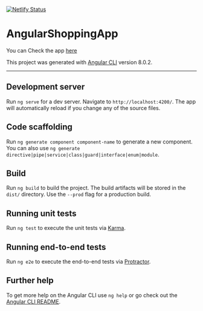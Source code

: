 [![Netlify Status](https://api.netlify.com/api/v1/badges/e08252c5-c6f6-4055-aea0-7bd38acaea2e/deploy-status)](https://app.netlify.com/sites/ng-shopping-app/deploys)

# AngularShoppingApp

You can Check the app [here](https://ng-shopping-app.netlify.com/)

This project was generated with [Angular CLI](https://github.com/angular/angular-cli) version 8.0.2.

***

## Development server

Run `ng serve` for a dev server. Navigate to `http://localhost:4200/`. The app will automatically reload if you change any of the source files.

## Code scaffolding

Run `ng generate component component-name` to generate a new component. You can also use `ng generate directive|pipe|service|class|guard|interface|enum|module`.

## Build

Run `ng build` to build the project. The build artifacts will be stored in the `dist/` directory. Use the `--prod` flag for a production build.

## Running unit tests

Run `ng test` to execute the unit tests via [Karma](https://karma-runner.github.io).

## Running end-to-end tests

Run `ng e2e` to execute the end-to-end tests via [Protractor](http://www.protractortest.org/).

## Further help

To get more help on the Angular CLI use `ng help` or go check out the [Angular CLI README](https://github.com/angular/angular-cli/blob/master/README.md).
